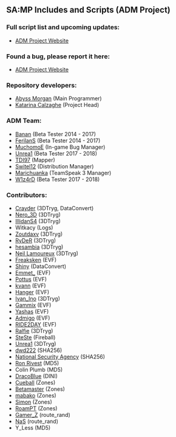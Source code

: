 ## SA:MP Includes and Scripts (ADM Project)


### Full script list and upcoming updates:
* [ADM Project Website](http://adm.ct8.pl)


### Found a bug, please report it here:
* [ADM Project Website](http://adm.ct8.pl/r/sendreport)


### Repository developers:
* [Abyss Morgan](http://adm.ct8.pl/r/abyssmorgan) (Main Programmer)
* [Katarina Calzaghe](http://adm.ct8.pl/r/katarinacalzaghe) (Project Head)


### ADM Team:
* [Banan](http://adm.ct8.pl/r/banan) (Beta Tester 2014 - 2017)
* [FerilanS](http://adm.ct8.pl/r/ferilans) (Beta Tester 2014 - 2017)
* [MuchomoE](http://adm.ct8.pl/r/muchomoe) (In-game Bug Manager)
* [Unrea1](http://adm.ct8.pl/r/Unrea1) (Beta Tester 2017 - 2018)
* [TDI97](http://adm.ct8.pl/r/TDI97) (Mapper)
* [Switel12](http://adm.ct8.pl/r/Switel12) (Distribution Manager)
* [Marichuanka](http://adm.ct8.pl/r/Marichuanka) (TeamSpeak 3 Manager)
* [W1z4rD](http://adm.ct8.pl/r/W1z4rD) (Beta Tester 2017 - 2018)


### Contributors:
* [Crayder](http://forum.sa-mp.com/member.php?u=214776) (3DTryg, DataConvert)
* [Nero_3D](http://forum.sa-mp.com/member.php?u=9765) (3DTryg)
* [IllidanS4](http://forum.sa-mp.com/member.php?u=193537) (3DTryg)
* Witkacy (Logs)
* [Zoutdaxv](http://forum.sa-mp.com/member.php?u=23496) (3DTryg)
* [RyDeR](http://forum.sa-mp.com/member.php?u=46049) (3DTryg)
* [hesambia](http://forum.sa-mp.com/member.php?u=241383) (3DTryg)
* [Neil Lamoureux](https://www.vbprofiles.com/people/neil-lamoureux-55237bcbba6920dc5500065c) (3DTryg)
* [Freaksken](http://forum.sa-mp.com/member.php?u=46764) (EVF)
* [Shiny](http://gtao.pl/shiny,u,25798.htm) (DataConvert)
* [Emmet_](https://github.com/emmet-jones) (EVF)
* [Pottus](http://forum.sa-mp.com/member.php?u=169807) (EVF)
* [kvann](http://forum.sa-mp.com/member.php?u=169274) (EVF)
* [Hanger](http://forum.sa-mp.com/member.php?u=160578) (EVF)
* [Ivan_Ino](http://forum.sa-mp.com/member.php?u=182165) (3DTryg)
* [Gammix](http://forum.sa-mp.com/member.php?u=249500) (EVF)
* [Yashas](http://forum.sa-mp.com/member.php?u=169426) (EVF)
* [Admigo](http://forum.sa-mp.com/member.php?u=108398) (EVF)
* [RIDE2DAY](http://forum.sa-mp.com/member.php?u=262298) (EVF)
* [Ralfie](http://forum.sa-mp.com/member.php?u=218502) (3DTryg)
* [SteSte](http://forum.sa-mp.com/member.php?u=265636) (Fireball)
* [Unrea1](http://forum.sa-mp.com/member.php?u=215897) (3DTryg)
* [dwd222](http://gtao.pl/dwd222,u,44689.htm) (SHA256)
* [National Security Agency](https://wikipedia.org/wiki/National_Security_Agency) (SHA256)
* [Ron Rivest](https://wikipedia.org/wiki/Ron_Rivest) (MD5)
* Colin Plumb (MD5)
* [DracoBlue](http://dracoblue.com) (DINI)
* [Cueball](http://forum.sa-mp.com/member.php?u=10982) (Zones)
* [Betamaster](http://forum.sa-mp.com/member.php?u=2660) (Zones)
* [mabako](http://forum.sa-mp.com/member.php?u=279) (Zones)
* [Simon](http://forum.sa-mp.com/member.php?u=127) (Zones)
* [RoamPT](http://forum.sa-mp.com/member.php?u=16519) (Zones)
* [Gamer_Z](http://forum.sa-mp.com/member.php?u=54308) (route_rand)
* [NaS](http://forum.sa-mp.com/member.php?u=24012) (route_rand)
* Y_Less (MD5)
